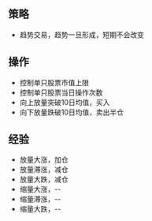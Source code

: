 ## 策略
* 趋势交易，趋势一旦形成，短期不会改变

## 操作
* 控制单只股票市值上限
* 控制单只股票当日操作次数
* 向上放量突破10日均值，买入
* 向下放量跌破10日均值，卖出半仓

## 经验
* 放量大涨，加仓
* 放量滞涨，减仓
* 放量大跌，减仓
* 缩量大涨，--
* 缩量滞涨，--
* 缩量大跌，--
